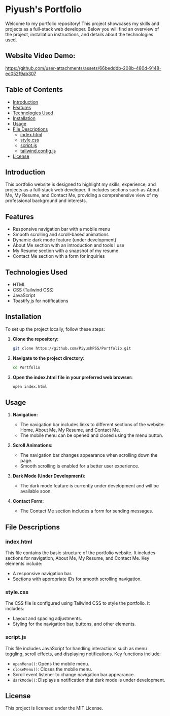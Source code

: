 # Piyush's Portfolio

Welcome to my portfolio repository! This project showcases my skills and projects as a full-stack web developer. Below you will find an overview of the project, installation instructions, and details about the technologies used.

## Website Video Demo:

https://github.com/user-attachments/assets/66bedddb-208b-480d-9148-ec052f9ab307


## Table of Contents

- [Introduction](#introduction)
- [Features](#features)
- [Technologies Used](#technologies-used)
- [Installation](#installation)
- [Usage](#usage)
- [File Descriptions](#file-descriptions)
  - [index.html](#indexhtml)
  - [style.css](#stylecss)
  - [script.js](#scriptjs)
  - [tailwind.config.js](#tailwindconfigjs)
- [License](#license)

## Introduction

This portfolio website is designed to highlight my skills, experience, and projects as a full-stack web developer. It includes sections such as About Me, My Resume, and Contact Me, providing a comprehensive view of my professional background and interests.

## Features

- Responsive navigation bar with a mobile menu
- Smooth scrolling and scroll-based animations
- Dynamic dark mode feature (under development)
- About Me section with an introduction and tools I use
- My Resume section with a snapshot of my resume
- Contact Me section with a form for inquiries

## Technologies Used

- HTML
- CSS (Tailwind CSS)
- JavaScript
- Toastify.js for notifications

## Installation

To set up the project locally, follow these steps:

1. **Clone the repository:**
   ```bash
   git clone https://github.com/PiyushPSS/Portfolio.git

2. **Navigate to the project directory:**
    ```bash
   cd Portfolio

3. **Open the index.html file in your preferred web browser:**
   ```bash
   open index.html


## Usage

1. **Navigation:**
   - The navigation bar includes links to different sections of the website: Home, About Me, My Resume, and Contact Me.
   - The mobile menu can be opened and closed using the menu button.

2. **Scroll Animations:**
   - The navigation bar changes appearance when scrolling down the page.
   - Smooth scrolling is enabled for a better user experience.

3. **Dark Mode (Under Development):**
   - The dark mode feature is currently under development and will be available soon.

4. **Contact Form:**
   - The Contact Me section includes a form for sending messages.

## File Descriptions

### index.html

This file contains the basic structure of the portfolio website. It includes sections for navigation, About Me, My Resume, and Contact Me. Key elements include:
- A responsive navigation bar.
- Sections with appropriate IDs for smooth scrolling navigation.

### style.css

The CSS file is configured using Tailwind CSS to style the portfolio. It includes:
- Layout and spacing adjustments.
- Styling for the navigation bar, buttons, and other elements.

### script.js

This file includes JavaScript for handling interactions such as menu toggling, scroll effects, and displaying notifications. Key functions include:
- `openMenu()`: Opens the mobile menu.
- `closeMenu()`: Closes the mobile menu.
- Scroll event listener to change navigation bar appearance.
- `darkMode()`: Displays a notification that dark mode is under development.

## License

This project is licensed under the MIT License.
